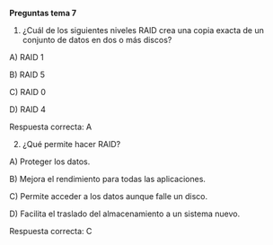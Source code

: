 **Preguntas tema 7**

1) ¿Cuál de los siguientes niveles RAID crea una copia exacta de un conjunto de datos en dos o más discos?

A) RAID 1

B) RAID 5

C) RAID 0

D) RAID 4

Respuesta correcta: A

2) ¿Qué permite hacer RAID?

A) Proteger los datos.

B) Mejora el rendimiento para todas las aplicaciones.

C) Permite acceder a los datos aunque falle un disco.

D) Facilita el traslado del almacenamiento a un sistema nuevo.

Respuesta correcta: C